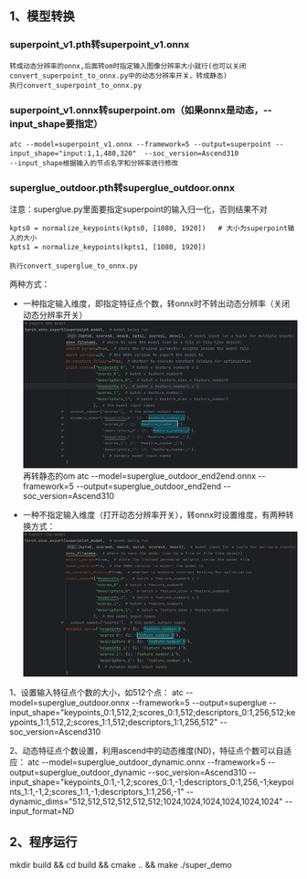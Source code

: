## 1、模型转换
### superpoint_v1.pth转superpoint_v1.onnx
    转成动态分辨率的onnx,后面转om时指定输入图像分辨率大小就行(也可以关闭convert_superpoint_to_onnx.py中的动态分辨率开关，转成静态)
    执行convert_superpoint_to_onnx.py

### superpoint_v1.onnx转superpoint.om（如果onnx是动态，--input_shape要指定）

    atc --model=superpoint_v1.onnx --framework=5 --output=superpoint --input_shape="input:1,1,480,320"  --soc_version=Ascend310
    --input_shape根据输入的节点名字和分辨率进行修改

### superglue_outdoor.pth转superglue_outdoor.onnx
注意：superglue.py里面要指定superpoint的输入归一化，否则结果不对

    kpts0 = normalize_keypoints(kpts0, [1080, 1920])   # 大小为superpoint输入的大小
    kpts1 = normalize_keypoints(kpts1, [1080, 1920])
    
    执行convert_superglue_to_onnx.py

两种方式：
- 一种指定输入维度，即指定特征点个数，转onnx时不转出动态分辨率（关闭动态分辨率开关）
![superglue_static](./assets/superglue_static.png)
再转静态的om
atc --model=superglue_outdoor_end2end.onnx --framework=5 --output=superglue_outdoor_end2end --soc_version=Ascend310

- 一种不指定输入维度（打开动态分辨率开关），转onnx时设置维度，有两种转换方式：
![superglue_dynamic](./assets/superglue_dynamic.png)

1、设置输入特征点个数的大小，如512个点：
atc --model=superglue_outdoor.onnx --framework=5 --output=superglue --input_shape="keypoints_0:1,512,2;scores_0:1,512;descriptors_0:1,256,512;keypoints_1:1,512,2;scores_1:1,512;descriptors_1:1,256,512"  --soc_version=Ascend310

2、动态特征点个数设置，利用ascend中的动态维度(ND)，特征点个数可以自适应：
atc --model=superglue_outdoor_dynamic.onnx --framework=5 --output=superglue_outdoor_dynamic --soc_version=Ascend310 --input_shape="keypoints_0:1,-1,2;scores_0:1,-1;descriptors_0:1,256,-1;keypoints_1:1,-1,2;scores_1:1,-1;descriptors_1:1,256,-1" --dynamic_dims="512,512,512,512,512,512;1024,1024,1024,1024,1024,1024" --input_format=ND

## 2、程序运行
mkdir build && cd build && cmake .. && make
./super_demo
